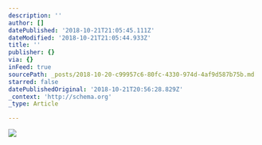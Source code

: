 ```yaml
---
description: ''
author: []
datePublished: '2018-10-21T21:05:45.111Z'
dateModified: '2018-10-21T21:05:44.933Z'
title: ''
publisher: {}
via: {}
inFeed: true
sourcePath: _posts/2018-10-20-c99957c6-80fc-4330-974d-4af9d587b75b.md
starred: false
datePublishedOriginal: '2018-10-21T20:56:28.829Z'
_context: 'http://schema.org'
_type: Article

---
```

![](https://the-grid-user-content.s3-us-west-2.amazonaws.com/bb6fd139-278b-47d9-bc02-0cb870f822e6.jpg)